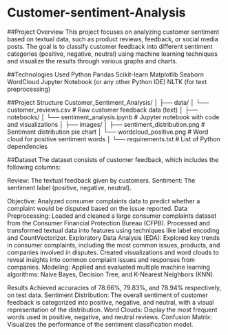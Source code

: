 # Customer-sentiment-Analysis

##Project Overview
This project focuses on analyzing customer sentiment based on textual data, such as product reviews, feedback, or social media posts. The goal is to classify customer feedback into different sentiment categories (positive, negative, neutral) using machine learning techniques and visualize the results through various graphs and charts.

##Technologies Used
Python
Pandas
Scikit-learn
Matplotlib
Seaborn
WordCloud
Jupyter Notebook (or any other Python IDE)
NLTK (for text preprocessing)

##Project Structure
Customer_Sentiment_Analysis/
│
├── data/
│   └── customer_reviews.csv         # Raw customer feedback data (text)
│
├── notebooks/
│   └── sentiment_analysis.ipynb     # Jupyter notebook with code and visualizations
│
├── images/
│   ├── sentiment_distribution.png   # Sentiment distribution pie chart
│   └── wordcloud_positive.png      # Word cloud for positive sentiment words
│
└── requirements.txt                # List of Python dependencies


##Dataset
The dataset consists of customer feedback, which includes the following columns:

Review: The textual feedback given by customers.
Sentiment: The sentiment label (positive, negative, neutral).


Objective: Analyzed consumer complaints data to predict whether a complaint would be disputed based on the issue reported.
Data Preprocessing:
Loaded and cleaned a large consumer complaints dataset from the Consumer Financial Protection Bureau (CFPB).
Processed and transformed textual data into features using techniques like label encoding and CountVectorizer.
Exploratory Data Analysis (EDA):
Explored key trends in consumer complaints, including the most common issues, products, and companies involved in disputes.
Created visualizations and word clouds to reveal insights into common complaint issues and responses from companies.
Modeling:
Applied and evaluated multiple machine learning algorithms: Naive Bayes, Decision Tree, and K-Nearest Neighbors (KNN).


Results
Achieved accuracies of 78.66%, 79.83%, and 78.94% respectively, on test data.
Sentiment Distribution: The overall sentiment of customer feedback is categorized into positive, negative, and neutral, with a visual representation of the distribution.
Word Clouds: Display the most frequent words used in positive, negative, and neutral reviews.
Confusion Matrix: Visualizes the performance of the sentiment classification model.
